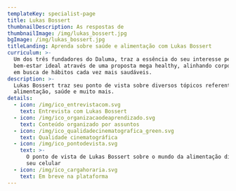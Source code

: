 ```yaml
---
templateKey: specialist-page
title: Lukas Bossert
thumbnailDescription: As respostas de
thumbnailImage: /img/lukas_bossert.jpg
bgImage: /img/lukas_bossert.jpg
titleLanding: Aprenda sobre saúde e alimentação com Lukas Bossert
curriculum: >-
  Um dos três fundadores do Daluma, traz a essência do seu interesse pelo
  bem-estar ideal através de uma proposta mega healthy, alinhando corpo e mente
  em busca de hábitos cada vez mais saudáveis.
description: >-
  Lukas Bossert traz seu ponto de vista sobre diversos tópicos referentes à
  alimentação, saúde e muito mais.
details:
  - icon: /img/ico_entrevistacom.svg
    text: Entrevista com Lukas Bossert
  - icon: /img/ico_organizacaodeaprendizado.svg
    text: Conteúdo organizado por assuntos
  - icon: /img/ico_qualidadecinematografica_green.svg
    text: Qualidade cinematográfica
  - icon: /img/ico_pontodevista.svg
    text: >-
      O ponto de vista de Lukas Bossert sobre o mundo da alimentação direto no
      seu celular
  - icon: /img/ico_cargahoraria.svg
    text: Em breve na plataforma
---
```


